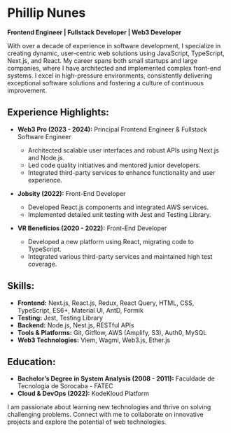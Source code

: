 # Phillip Nunes

**Frontend Engineer | Fullstack Developer | Web3 Developer**

With over a decade of experience in software development, I specialize in creating dynamic, user-centric web solutions using JavaScript, TypeScript, Next.js, and React. My career spans both small startups and large companies, where I have architected and implemented complex front-end systems. I excel in high-pressure environments, consistently delivering exceptional software solutions and fostering a culture of continuous improvement.

## Experience Highlights:
- **Web3 Pro (2023 - 2024):** Principal Frontend Engineer & Fullstack Software Engineer
  - Architected scalable user interfaces and robust APIs using Next.js and Node.js.
  - Led code quality initiatives and mentored junior developers.
  - Integrated third-party services to enhance functionality and user experience.

- **Jobsity (2022):** Front-End Developer
  - Developed React.js components and integrated AWS services.
  - Implemented detailed unit testing with Jest and Testing Library.

- **VR Benefícios (2020 - 2022):** Front-End Developer
  - Developed a new platform using React, migrating code to TypeScript.
  - Integrated various third-party services and maintained high test coverage.

## Skills:
- **Frontend:** Next.js, React.js, Redux, React Query, HTML, CSS, TypeScript, ES6+, Material UI, AntD, Formik
- **Testing:** Jest, Testing Library
- **Backend:** Node.js, Nest.js, RESTful APIs
- **Tools & Platforms:** Git, Gitflow, AWS (Amplify, S3), Auth0, MySQL
- **Web3 Technologies:** Viem, Wagmi, Web3.js, Ether.js

## Education:
- **Bachelor’s Degree in System Analysis (2008 - 2011):** Faculdade de Tecnologia de Sorocaba - FATEC
- **Cloud & DevOps (2022):** KodeKloud Platform

I am passionate about learning new technologies and thrive on solving challenging problems. Connect with me to collaborate on innovative projects and explore the potential of web technologies.
